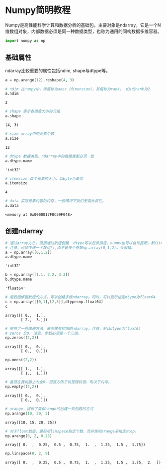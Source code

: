 
# Numpy简明教程 

Numpy是高性能科学计算和数据分析的基础包。主要对象是ndarray，它是一个N维数组对象，内部数据必须是同一种数据类型，也称为通用的同构数据多维容器。


```python
import numpy as np
```

## 基础属性
ndarray比较重要的属性包括ndim, shape与dtype等。


```python
a = np.arange(12).reshape(4, 3)
```


```python
# ndim 在numpy中，维度称为axes（dimension），其值称为rank。 如a的rank为2
a.ndim
```




    2




```python
# shape 表示各维度大小的元组
a.shape
```




    (4, 3)




```python
# size array中的元素个数
a.size
```




    12




```python
# dtype 数据类型，ndarray中的数据类型必须一致
a.dtype.name
```




    'int32'




```python
# itemsize 每个元素的大小，以byte为单位
a.itemsize
```




    4




```python
# data 实际元素内容的内存，一般情况下我们无需此属性。
a.data
```




    <memory at 0x0000017F0C59F048>



## 创建ndarray


```python
# 通过array方法，直接通过数组创建. dtype可以显示指定，numpy也可以自动推断。默认int32(这与numpy官方例子中的返回值不同，它为int64)
# 注意，必须传递一个数组[],而不是多个参数np.array(0,1,2)。会报错。
a = np.array([0,1,2])
a.dtype.name
```




    'int32'




```python
b = np.array([1.1, 2.2, 3.3])
b.dtype.name
```




    'float64'




```python
# 用数组嵌套数组的方式，可以创建多维ndarray。同时，可以显示指定dtype为float64
c = np.array([[0,1],[2,3]],dtype=np.float64)
c
```




    array([[ 0.,  1.],
           [ 2.,  3.]])




```python
# 提供了一些简便方法，来创建有初值的ndarray。注意，默认dtype为float64
# zeros 全0. 注意，参数必须是一个元组。
np.zeros((2,2))
```




    array([[ 0.,  0.],
           [ 0.,  0.]])




```python
np.ones((2,2))
```




    array([[ 1.,  1.],
           [ 1.,  1.]])




```python
# 虽然在我机器上为全0，但官方例子说是随机值，取决于内存。
np.empty((2,2))
```




    array([[ 0.,  0.],
           [ 0.,  0.]])




```python
# arange，提供了类似range的创建一系列数的方式
np.arange(10, 30, 5)
```




    array([10, 15, 20, 25])




```python
# 对于float数值，最好用linspace指定个数，而非使用arange来指定step。
np.arange(0, 2, 0.25)
```




    array([ 0.  ,  0.25,  0.5 ,  0.75,  1.  ,  1.25,  1.5 ,  1.75])




```python
np.linspace(0, 2, 9)
```




    array([ 0.  ,  0.25,  0.5 ,  0.75,  1.  ,  1.25,  1.5 ,  1.75,  2.  ])




```python

```
